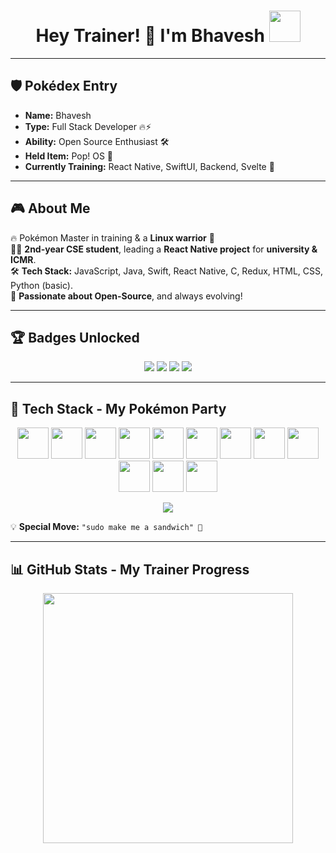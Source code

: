 <!-- Header -->
<h1 align="center">
  Hey Trainer! 👋 I'm Bhavesh
  <img src="https://media3.giphy.com/media/v1.Y2lkPTc5MGI3NjExZG9zdmtpbGZkZWx6ODBrODlqY3lzb2xjZXFsMDdybzg5MmkwcGxudiZlcD12MV9pbnRlcm5hbF9naWZfYnlfaWQmY3Q9cw/IQebREsGFRXmo/giphy.gif" width="50">
</h1>


  


---

## 🛡️ Pokédex Entry
- **Name:** Bhavesh  
- **Type:** Full Stack Developer 🔥⚡  
- **Ability:** Open Source Enthusiast 🛠️  
- **Held Item:** Pop! OS 🐧  
- **Currently Training:** React Native, SwiftUI, Backend, Svelte 🚀  

---

## 🎮 About Me  
🔥 Pokémon Master in training & a **Linux warrior** 🐧  
👨‍💻 **2nd-year CSE student**, leading a **React Native project** for **university & ICMR**.  
🛠️ **Tech Stack:** JavaScript, Java, Swift, React Native, C, Redux, HTML, CSS, Python (basic).  
🚀 **Passionate about Open-Source**, and always evolving!  

---

## 🏆 Badges Unlocked  
<p align="center">
  <img src="https://img.shields.io/badge/Linux%20Mastery-🐧-green?style=for-the-badge" />
  <img src="https://img.shields.io/badge/React%20Native-🔥-blue?style=for-the-badge" />
  <img src="https://img.shields.io/badge/IOS%20Development-🍏-orange?style=for-the-badge" />
  <img src="https://img.shields.io/badge/Svelte%20Explorer-🐍-yellow?style=for-the-badge" />
</p>

---

## 🚀 Tech Stack - My Pokémon Party  
<p align="center">
  <p align="center"> 
  <img src="https://img.pokemondb.net/sprites/black-white/anim/normal/pikachu.gif" width="50">
  <img src="https://img.pokemondb.net/sprites/black-white/anim/normal/charizard.gif" width="50">
  <img src="https://img.pokemondb.net/sprites/black-white/anim/normal/piplup.gif" width="50"> 
  <img src="https://img.pokemondb.net/sprites/black-white/anim/normal/jirachi.gif" width="50"> 
   <img src="https://img.pokemondb.net/sprites/black-white/anim/normal/gengar.gif" width="50">
  <img src="https://img.pokemondb.net/sprites/black-white/anim/normal/bulbasaur.gif" width="50"> 
  <img src="https://img.pokemondb.net/sprites/black-white/anim/normal/eevee.gif" width="50">
     <img src="https://img.pokemondb.net/sprites/black-white/anim/normal/lucario.gif" width="50">
     <img src="https://img.pokemondb.net/sprites/black-white/anim/normal/pidgeot.gif" width="50">
      <img src="https://img.pokemondb.net/sprites/black-white/anim/normal/meowth.gif" width="50">
      <img src="https://img.pokemondb.net/sprites/black-white/anim/normal/snivy.gif" width="50">
     <img src="https://img.pokemondb.net/sprites/black-white/anim/normal/metagross.gif" width="50">
  </p>
  <p align="center">
  <img src="https://skillicons.dev/icons?i=js,java,swift,react,redux,html,css,linux,git,github,python,vscode" />
</p>

💡 **Special Move:** `"sudo make me a sandwich" 🥪`  

---

## 📊 GitHub Stats - My Trainer Progress  
<p align="center">
  <img src="https://github-readme-stats.vercel.app/api?username=developer-bhavesh&show_icons=true&theme=tokyonight" width="400" />
</p>




